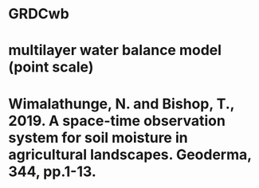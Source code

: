 # GRDCwb
# multilayer water balance model (point scale)
# Wimalathunge, N. and Bishop, T., 2019. A space-time observation system for soil moisture in agricultural landscapes. Geoderma, 344, pp.1-13.
